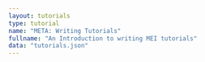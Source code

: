```yaml
---
layout: tutorials
type: tutorial
name: "META: Writing Tutorials"
fullname: "An Introduction to writing MEI tutorials"
data: "tutorials.json"
---
```

